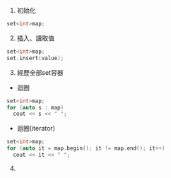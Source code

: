 1. 初始化
```cpp
set<int>map;
```
2. 插入、讀取值
```cpp
set<int>map;
set.insert(value);
```
3. 經歷全部set容器
  - 迴圈
  ```cpp
  set<int>map;
  for (auto s : map)
    cout << s << " ";
  ```
  - 迴圈(iterator)
  ```cpp
  set<int>map;
  for (auto it = map.begin(); it != map.end(); it++)
    cout << it << " ";
  ```
4. 
